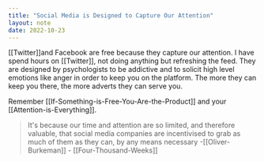 ```yaml
---
title: "Social Media is Designed to Capture Our Attention"
layout: note
date: 2022-10-23
---
```


 [[Twitter]]and Facebook are free because they capture our attention. I have spend hours on [[Twitter]], not doing anything but refreshing the feed. They are designed by psychologists to be addictive and to solicit high level emotions like anger in order to keep you on the platform. The more they can keep you there, the more adverts they can serve you. 

Remember [[If-Something-is-Free-You-Are-the-Product]] and your [[Attention-is-Everything]].

>  It's because our time and attention are so limited, and therefore valuable, that social media companies are incentivised to grab as much of them as they can, by any means necessary
> -[[Oliver-Burkeman]] - [[Four-Thousand-Weeks]]
